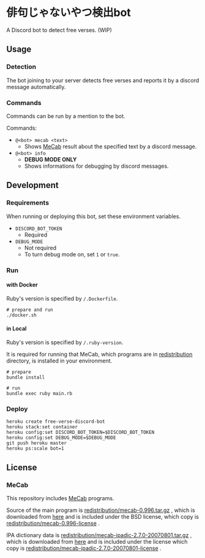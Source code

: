 # 俳句じゃないやつ検出bot

A Discord bot to detect free verses. (WIP)

## Usage

### Detection

The bot joining to your server detects free verses and reports it
by a discord message automatically.

### Commands

Commands can be run by a mention to the bot.

Commands:

*   `@<bot> mecab <text>`
    *   Shows [MeCab][mecab] result about the specified text
        by a discord message.
*   `@<bot> info`
    *   **DEBUG MODE ONLY**
    *   Shows informations for debugging by discord messages.

## Development

### Requirements

When running or deploying this bot, set these environment variables.

*   `DISCORD_BOT_TOKEN`
    *   Required
*   `DEBUG_MODE`
    *   Not required
    *   To turn debug mode on, set `1` or `true`.

### Run

#### with Docker

Ruby's version is specified by `/.Dockerfile`.

```console
# prepare and run
./docker.sh
```

#### in Local

Ruby's version is specified by `/.ruby-version`.

It is required for running that MeCab, which programs are in
[redistribution](redistribution)
directory, is installed in your environment.

```console
# prepare
bundle install

# run
bundle exec ruby main.rb
```

### Deploy

```console
heroku create free-verse-discord-bot
heroku stack:set container
heroku config:set DISCORD_BOT_TOKEN=$DISCORD_BOT_TOKEN
heroku config:set DEBUG_MODE=$DEBUG_MODE
git push heroku master
heroku ps:scale bot=1
```

## License

### MeCab

This repository includes [MeCab][mecab] programs.

Source of the main program is
[redistribution/mecab-0.996.tar.gz](redistribution/mecab-0.996.tar.gz)
, which is downloaded from
[here](https://drive.google.com/uc?export=download&id=0B4y35FiV1wh7cENtOXlicTFaRUE)
and is included under the BSD license, which copy is
[redistribution/mecab-0.996-license](redistribution/mecab-0.996-license)
.

IPA dictionary data is
[redistribution/mecab-ipadic-2.7.0-20070801.tar.gz](redistribution/mecab-ipadic-2.7.0-20070801.tar.gz)
, which is downloaded from
[here](https://drive.google.com/uc?export=download&id=0B4y35FiV1wh7MWVlSDBCSXZMTXM)
and is included under the license which copy is
[redistribution/mecab-ipadic-2.7.0-20070801-license](redistribution/mecab-ipadic-2.7.0-20070801-license)
.

[mecab]:http://taku910.github.io/mecab/
